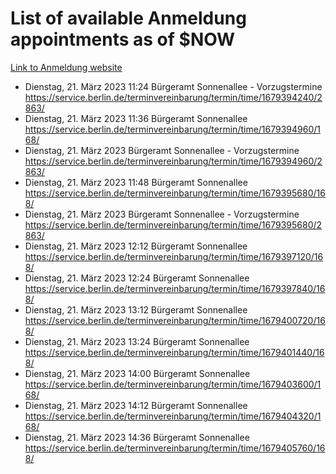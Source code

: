 # List of available Anmeldung appointments as of $NOW
[Link to Anmeldung website](https://service.berlin.de/terminvereinbarung/termin/tag.php?termin=1&anliegen[]=120686&dienstleisterlist=122210,122217,327316,122219,327312,122227,327314,122231,327346,122243,327348,122254,122252,329742,122260,329745,122262,329748,122271,327278,122273,327274,122277,327276,330436,122280,327294,122282,327290,122284,327292,122291,327270,122285,327266,122286,327264,122296,327268,150230,329760,122297,327286,122294,327284,122312,329763,122314,329775,122304,327330,122311,327334,122309,327332,317869,122281,327352,122279,329772,122283,122276,327324,122274,327326,122267,329766,122246,327318,122251,327320,122257,327322,122208,327298,122226,327300&herkunft=http%3A%2F%2Fservice.berlin.de%2Fdienstleistung%2F120686%2F)
- Dienstag, 21. März 2023 11:24 Bürgeramt Sonnenallee - Vorzugstermine https://service.berlin.de/terminvereinbarung/termin/time/1679394240/2863/
- Dienstag, 21. März 2023 11:36 Bürgeramt Sonnenallee https://service.berlin.de/terminvereinbarung/termin/time/1679394960/168/
- Dienstag, 21. März 2023  Bürgeramt Sonnenallee - Vorzugstermine https://service.berlin.de/terminvereinbarung/termin/time/1679394960/2863/
- Dienstag, 21. März 2023 11:48 Bürgeramt Sonnenallee https://service.berlin.de/terminvereinbarung/termin/time/1679395680/168/
- Dienstag, 21. März 2023  Bürgeramt Sonnenallee - Vorzugstermine https://service.berlin.de/terminvereinbarung/termin/time/1679395680/2863/
- Dienstag, 21. März 2023 12:12 Bürgeramt Sonnenallee https://service.berlin.de/terminvereinbarung/termin/time/1679397120/168/
- Dienstag, 21. März 2023 12:24 Bürgeramt Sonnenallee https://service.berlin.de/terminvereinbarung/termin/time/1679397840/168/
- Dienstag, 21. März 2023 13:12 Bürgeramt Sonnenallee https://service.berlin.de/terminvereinbarung/termin/time/1679400720/168/
- Dienstag, 21. März 2023 13:24 Bürgeramt Sonnenallee https://service.berlin.de/terminvereinbarung/termin/time/1679401440/168/
- Dienstag, 21. März 2023 14:00 Bürgeramt Sonnenallee https://service.berlin.de/terminvereinbarung/termin/time/1679403600/168/
- Dienstag, 21. März 2023 14:12 Bürgeramt Sonnenallee https://service.berlin.de/terminvereinbarung/termin/time/1679404320/168/
- Dienstag, 21. März 2023 14:36 Bürgeramt Sonnenallee https://service.berlin.de/terminvereinbarung/termin/time/1679405760/168/
